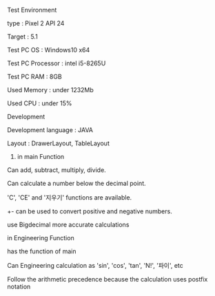Test Environment 

type : Pixel 2 API 24

Target : 5.1

Test PC OS : Windows10 x64

Test PC Processor : intel i5-8265U

Test PC RAM : 8GB

Used Memory : under 1232Mb

Used CPU : under 15%

Development

Development language : JAVA

Layout : DrawerLayout, TableLayout

1. in main Function

Can add, subtract, multiply, divide.

Can calculate a number below the decimal point.

'C', 'CE' and '지우기' functions are available.

+- can be used to convert positive and negative numbers.

use Bigdecimal more accurate calculations

in Engineering Function

has the function of main

Can Engineering calculation as 'sin', 'cos', 'tan', 'N!', '파이', etc

Follow the arithmetic precedence because the calculation uses postfix notation
